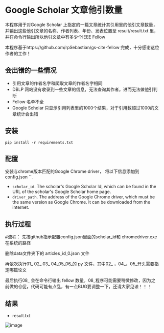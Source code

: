 # Google Scholar 文章他引数量

本程序用于对Google Scholar 上指定的一篇文章统计其引用里的他引文章数量，并输出这些他引文章的名称、作者列表、年份、发表位置至 result/result.txt 里，并在命令行输出所以他引文章中有多少个IEEE Fellow

本程序基于https://github.com/rpSebastian/gs-cite-fellow 完成，十分感谢这位作者的工作！

## 会出错的一些情况

* 引用文章的作者名字和爬取文章的作者名字相同
* DBLP 网站没有收录到一些文章的信息，无法查询其作者，进而无法做他引判断
* Fellow 名单不全
* Google Scholar 只显示引用列表里的1000个结果，对于引用数超过1000的文章统计会出错

## 安装

```
pip install -r requirements.txt
```

## 配置

安装与chrome版本匹配的Google Chrome driver， 将以下信息添加到 config.json ``.

* ``scholar_id``. The scholar's Google Scholar Id, which can be found in the URL of the scholar's Google Scholar home page.
* ``driver_path``. The address of the Google Chrome driver, which must be the same version as Google Chrome. It can be downloaded from the internet.

## 执行过程

#流程：  先按github指示配置config.json里面的scholar_id和 chromedriver.exe在系统的路径

删除data文件夹下的 articles_id_0.json 文件

再依次执行01_ 02_ 03_ 04_05_06_的 py 文件，其中02_ ，04_，05_开头需要指定哪篇论文

最后执行08_ 会在命令行输出 fellow 数量，08_程序可能需要稍微修改，因为之前做的仓促，代码可能有点乱，有一点BUG要调整一下，还请大家见谅！！！

## 结果

* result.txt

![image](https://github.com/EvenYYY/GS-other-citations-Crawling-new/blob/main/figures/result.png)
